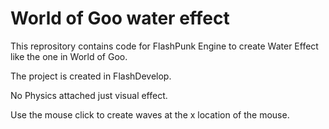# World of Goo water effect
This reprository contains code for FlashPunk Engine to create Water Effect like the one in World of Goo.

The project is created in FlashDevelop.

No Physics attached just visual effect. 

Use the mouse click to create waves at the x location of the mouse.
